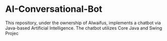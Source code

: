 # AI-Conversational-Bot
This repository, under the ownership of AIwaifus, implements a chatbot via Java-based Artificial Intelligence. The chatbot utilizes Core Java and Swing Projec